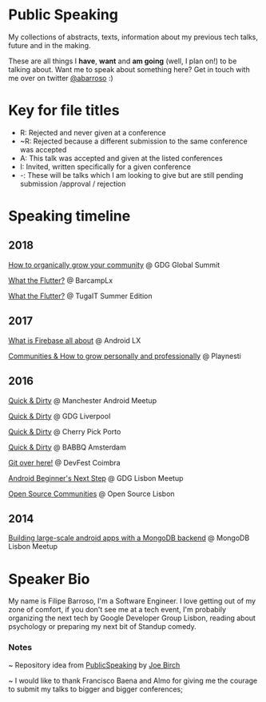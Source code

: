 # Public Speaking
My collections of abstracts, texts, information about my previous tech talks, future and in the making.

These are all things I **have**, **want** and **am going** (well, I plan on!) to be talking about. Want me to speak about something here? Get in touch with me over on twitter [@abarroso](https://twitter.com/abarroso) :)

# Key for file titles

- R: Rejected and never given at a conference
- ~R: Rejected because a different submission to the same conference was accepted
- A: This talk was accepted and given at the listed conferences
- I: Invited, written specifically for a given conference
- -: These will be talks which I am looking to give but are still pending submission /approval / rejection

# Speaking timeline

## 2018
[How to organically grow your community](https://github.com/OldMetalmind/PublicSpeaking/blob/master/%5BA%5D%20Building%20large-scale%20android%20apps%20with%20a%20MongoDB%20backend.md) @ GDG Global Summit

[What the Flutter?](https://github.com/OldMetalmind/PublicSpeaking/blob/master/%5BA%5D%20What%20the%20Flutter%3F.md) @ BarcampLx

[What the Flutter?](https://github.com/OldMetalmind/PublicSpeaking/blob/master/%5BA%5D%20What%20the%20Flutter%3F.md) @ TugaIT Summer Edition

## 2017
[What is Firebase all about](https://github.com/OldMetalmind/PublicSpeaking/blob/master/%5BA%5D%20What%20is%20Firebase%20all%20about.md) @ Android LX

[Communities & How to grow personally and professionally](https://github.com/OldMetalmind/PublicSpeaking/blob/master/%5BI%5D%20Communities%20and%20How%20to%20grow%20personally%20and%20professionally.md) @ Playnesti

## 2016
[Quick & Dirty](https://github.com/OldMetalmind/PublicSpeaking/blob/master/%5BA%5D%20Quick%20and%20Dirty.md) @ Manchester Android Meetup

[Quick & Dirty](https://github.com/OldMetalmind/PublicSpeaking/blob/master/%5BA%5D%20Quick%20and%20Dirty.md) @ GDG Liverpool

[Quick & Dirty](https://github.com/OldMetalmind/PublicSpeaking/blob/master/%5BA%5D%20Quick%20and%20Dirty.md) @ Cherry Pick Porto 

[Quick & Dirty](https://github.com/OldMetalmind/PublicSpeaking/blob/master/%5BA%5D%20Quick%20and%20Dirty.md) @ BABBQ Amsterdam

[Git over here!](https://github.com/OldMetalmind/PublicSpeaking/blob/master/%5BA%5D%20Git%20over%20here!.md) @ DevFest Coimbra

[Android Beginner's Next Step](https://github.com/OldMetalmind/PublicSpeaking/blob/master/%5BI%5D%20Android%20Beginner's%20Next%20Step.md) @ GDG Lisbon Meetup

[Open Source Communities](https://github.com/OldMetalmind/PublicSpeaking/blob/master/%5BI%5D%20Open%20Source%20Communities.md) @ Open Source Lisbon

## 2014
[Building large-scale android apps with a MongoDB backend](https://github.com/OldMetalmind/PublicSpeaking/blob/master/%5BA%5D%20Building%20large-scale%20android%20apps%20with%20a%20MongoDB%20backend.md) @ MongoDB Lisbon Meetup

# Speaker Bio
My name is Filipe Barroso, I'm a Software Engineer. I love getting out of my zone of comfort, if you don't see me at a tech event, I'm probabily organizing the next tech by Google Developer Group Lisbon, reading about psychology or preparing my next bit of Standup comedy.


### Notes
~ Repository idea from [PublicSpeaking](https://github.com/hitherejoe/PublicSpeaking) by [Joe Birch](https://github.com/hitherejoe)

~ I would like to thank Francisco Baena and Almo for giving me the courage to submit my talks to bigger and bigger conferences;
